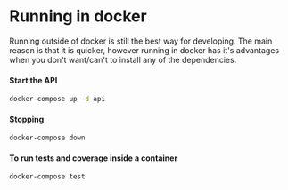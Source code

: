 # Running in docker

Running outside of docker is still the best way for developing. The main reason is that it is 
quicker, however running in docker has it's advantages when you don't want/can't to install any 
of the dependencies.

#### Start the API
```bash
docker-compose up -d api
```

#### Stopping
```bash
docker-compose down
```

#### To run tests and coverage inside a container
```bash
docker-compose test
```
